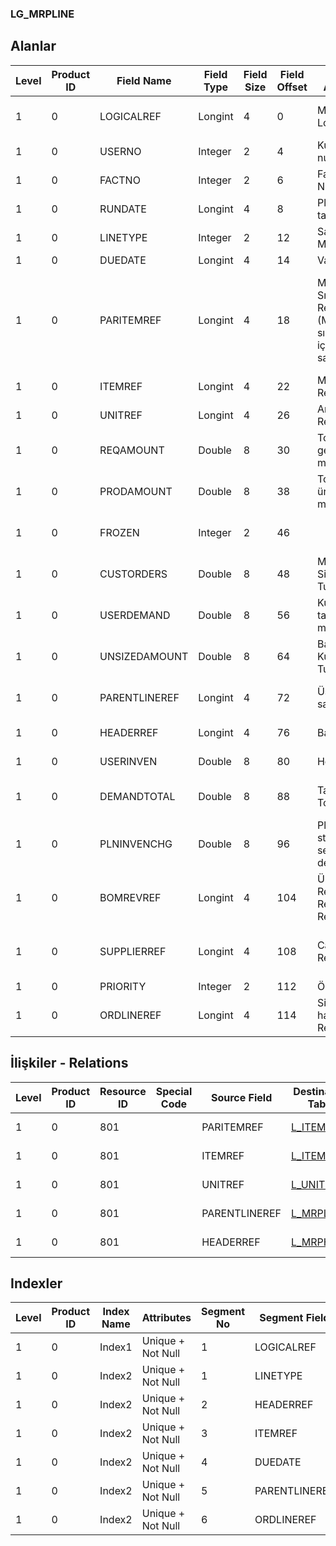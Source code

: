 ### LG_MRPLINE

## Alanlar

**Level**|**Product ID**|**Field Name**|**Field Type**|**Field Size**|**Field Offset**|**Türkçe Açıklama**|**Expression**
-----|-----|-----|-----|-----|-----|-----|-----
1|0|LOGICALREF|Longint|4|0|MRP Satırı Log. Ref.|MRP Line Logical Reference
1|0|USERNO|Integer|2|4|Kullanıcı numarası|User Number
1|0|FACTNO|Integer|2|6|Fabrika Numarası|Plant Number
1|0|RUNDATE|Longint|4|8|Planlama tarihi|Planning Date
1|0|LINETYPE|Integer|2|12|Satır Tipi ;1 MPS;2 MRP|Line Type ;1 MPS;2 MRP
1|0|DUEDATE|Longint|4|14|Vade|Due Date
1|0|PARITEMREF|Longint|4|18|Malzeme Sınıfı Referansı (Malzeme sınıfı detayı içeren satırlar için)|Material Class Reference (Only for lines having material class details)
1|0|ITEMREF|Longint|4|22|Malzeme Ref.|Material Reference
1|0|UNITREF|Longint|4|26|Ana Birim Ref.|Main Unit Reference
1|0|REQAMOUNT|Double|8|30|Toplam gereksinim miktarı|Total Requirement Amount
1|0|PRODAMOUNT|Double|8|38|Toplam üretim miktarı|Total Production Amount
1|0|FROZEN|Integer|2|46||Is This Record Certain
1|0|CUSTORDERS|Double|8|48|Müşteri Siparişleri Tutarı|Customer Orders Amount
1|0|USERDEMAND|Double|8|56|Kullanıcı talepleri miktarı|User Demands Amount
1|0|UNSIZEDAMOUNT|Double|8|64|Başlangıç Kullanıcı Tutarı|Initial User Amount
1|0|PARENTLINEREF|Longint|4|72|Üst MRP satırı ref.|Parent MRP Line Reference
1|0|HEADERREF|Longint|4|76|Başlık Ref.|Header Reference
1|0|USERINVEN|Double|8|80|Hedef stok|Target Inventory
1|0|DEMANDTOTAL|Double|8|88|Talep Fişleri Toplamı|Demand Fiches Amount
1|0|PLNINVENCHG|Double|8|96|Planlanan stok seviyesi değişimi|Planned Inventory Level Change
1|0|BOMREVREF|Longint|4|104|Ürün Reçetesi Revizyonları Referansı|Bill Of Material Revisions Reference
1|0|SUPPLIERREF|Longint|4|108|Cari Hesap Ref.|Accounts Receivable / Payable Reference
1|0|PRIORITY|Integer|2|112|Öncelik|Priority
1|0|ORDLINEREF|Longint|4|114|Sipariş hareketleri Ref.|Order Transactions Reference

## İlişkiler - Relations
**Level**|**Product ID**|**Resource ID**|**Special Code**|**Source Field**|**Destination Table**|**Destination Field**|**Relation Type**|**Extra Condition**
-----|-----|-----|-----|-----|-----|-----|-----|-----
1|0|801||PARITEMREF|[L_ITEMS](../L_ITEMS "L_ITEMS")|LOGICALREF|one-to-one|
1|0|801||ITEMREF|[L_ITEMS](../L_ITEMS "L_ITEMS")|LOGICALREF|one-to-one|
1|0|801||UNITREF|[L_UNITSETL](../L_UNITSETL "L_UNITSETL")|LOGICALREF|one-to-one|
1|0|801||PARENTLINEREF|[L_MRPLINE](../L_MRPLINE "L_MRPLINE")|LOGICALREF|one-to-one|
1|0|801||HEADERREF|[L_MRPHEAD](../L_MRPHEAD "L_MRPHEAD")|LOGICALREF|one-to-one|

## Indexler
**Level**|**Product ID**|**Index Name**|**Attributes**|**Segment No**|**Segment Field**|**Sense**
-----|-----|-----|-----|-----|-----|-----
1|0|Index1|Unique + Not Null|1|LOGICALREF|Ascending
1|0|Index2|Unique + Not Null|1|LINETYPE|Ascending
1|0|Index2|Unique + Not Null|2|HEADERREF|Ascending
1|0|Index2|Unique + Not Null|3|ITEMREF|Ascending
1|0|Index2|Unique + Not Null|4|DUEDATE|Ascending
1|0|Index2|Unique + Not Null|5|PARENTLINEREF|Ascending
1|0|Index2|Unique + Not Null|6|ORDLINEREF|Ascending

